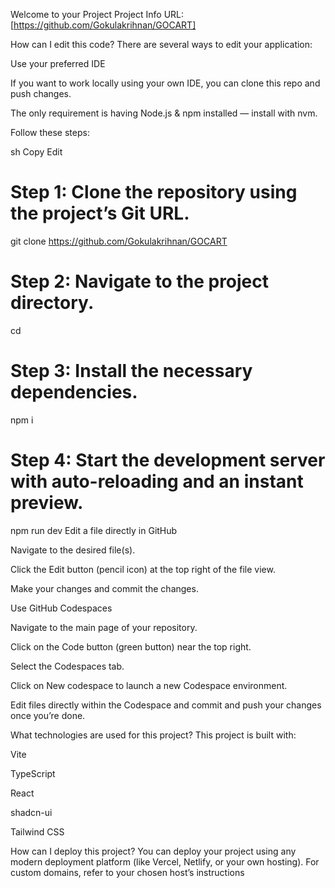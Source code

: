 Welcome to your Project
Project Info
URL: [https://github.com/Gokulakrihnan/GOCART]

How can I edit this code?
There are several ways to edit your application:

Use your preferred IDE

If you want to work locally using your own IDE, you can clone this repo and push changes.

The only requirement is having Node.js & npm installed — install with nvm.

Follow these steps:

sh
Copy
Edit
# Step 1: Clone the repository using the project’s Git URL.
git clone <https://github.com/Gokulakrihnan/GOCART>

# Step 2: Navigate to the project directory.
cd <COCART>

# Step 3: Install the necessary dependencies.
npm i

# Step 4: Start the development server with auto-reloading and an instant preview.
npm run dev
Edit a file directly in GitHub

Navigate to the desired file(s).

Click the Edit button (pencil icon) at the top right of the file view.

Make your changes and commit the changes.

Use GitHub Codespaces

Navigate to the main page of your repository.

Click on the Code button (green button) near the top right.

Select the Codespaces tab.

Click on New codespace to launch a new Codespace environment.

Edit files directly within the Codespace and commit and push your changes once you’re done.

What technologies are used for this project?
This project is built with:

Vite

TypeScript

React

shadcn-ui

Tailwind CSS

How can I deploy this project?
You can deploy your project using any modern deployment platform (like Vercel, Netlify, or your own hosting).
For custom domains, refer to your chosen host’s instructions
